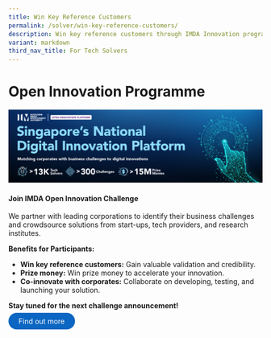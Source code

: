```yaml
---
title: Win Key Reference Customers
permalink: /solver/win-key-reference-customers/
description: Win key reference customers through IMDA Innovation programme
variant: markdown
third_nav_title: For Tech Solvers
---
```

# Open Innovation Programme
![](/images/Programmes/open%20innovation%20platform.jpg)

#### Join IMDA Open Innovation Challenge
 
We partner with leading corporations to identify their business challenges and crowdsource solutions from start-ups, tech providers, and research institutes.

**Benefits for Participants:**

*   **Win key reference customers:** Gain valuable validation and credibility.
*   **Prize money:** Win prize money to accelerate your innovation.
*   **Co-innovate with corporates:** Collaborate on developing, testing, and launching your solution.

**Stay tuned for the next challenge announcement!**

<a href="https://www.openinnovation.sg" target="_blank" style="background-color: #0A66C2; color: white; text-decoration: none; border-radius: 100px; padding-left: 20px; padding-right: 20px; padding-top:8px; padding-bottom:8px">Find out more</a>